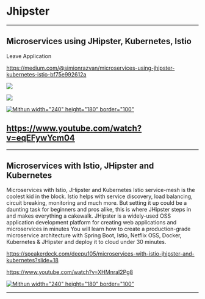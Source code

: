 
# Jhipster

----
## Microservices using JHipster, Kubernetes, Istio
Leave Application

https://medium.com/@simionrazvan/microservices-using-jhipster-kubernetes-istio-bf75e992612a

![](https://miro.medium.com/max/1642/1*45RZ5XiQWf1nkgN6fp45Vg.png)

![](https://miro.medium.com/max/1200/1*CUKOvSueiVg_JjbMzZ8W1w.png)

[![Mithun width="240" height="180" border="100"](https://img.youtube.com/vi/eqEFywYcm04/0.jpg)](https://www.youtube.com/watch?v=eqEFywYcm04)

https://www.youtube.com/watch?v=eqEFywYcm04
----
----
## Microservices with Istio, JHipster and Kubernetes

Microservices with Istio, JHipster and Kubernetes
Istio service-mesh is the coolest kid in the block. Istio helps with service discovery, load balancing, circuit breaking, monitoring and much more. But setting it up could be a daunting task for beginners and pros alike, this is where JHipster steps in and makes everything a cakewalk. JHipster is a widely-used OSS application development platform for creating web applications and microservices in minutes You will learn how to create a production-grade microservice architecture with Spring Boot, Istio, Netflix OSS, Docker, Kubernetes & JHipster and deploy it to cloud under 30 minutes.

https://speakerdeck.com/deepu105/microservices-with-istio-jhipster-and-kubernetes?slide=18

https://www.youtube.com/watch?v=XHMnraI2Pg8

[![Mithun width="240" height="180" border="100"](https://img.youtube.com/vi/XHMnraI2Pg8/0.jpg)](https://www.youtube.com/watch?v=XHMnraI2Pg8)

----